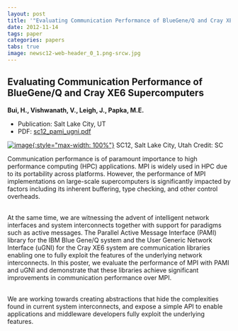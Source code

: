 ```yaml
---
layout: post
title: '"Evaluating Communication Performance of BlueGene/Q and Cray XE6 Supercomputers"'
date: 2012-11-14
tags: paper
categories: papers
tabs: true
image: newsc12-web-header_0_1.png-srcw.jpg
---
```


## Evaluating Communication Performance of BlueGene/Q and Cray XE6 Supercomputers
**Bui, H., Vishwanath, V., Leigh, J., Papka, M.E.**
- Publication: Salt Lake City, UT
- PDF: [sc12_pami_ugni.pdf](/documents/sc12_pami_ugni.pdf)


[![image](https://www.evl.uic.edu/output/originals/newsc12-web-header_0_1.png-srcw.jpg){:style="max-width: 100%"}](https://www.evl.uic.edu/output/originals/newsc12-web-header_0_1.png-srcw.jpg)
SC12, Salt Lake City, Utah
Credit: SC

Communication performance is of paramount importance to high performance computing (HPC) applications. MPI is widely used in HPC due to its portability across platforms. However, the performance of MPI implementations on large-scale supercomputers is significantly impacted by factors including its inherent buffering, type checking, and other control overheads.<br><br>

At the same time, we are witnessing the advent of intelligent network interfaces and system interconnects together with support for paradigms such as active messages. The Parallel Active Message Interface (PAMI) library for the IBM Blue Gene/Q system and the User Generic Network Interface (uGNI) for the Cray XE6 system are communication libraries enabling one to fully exploit the features of the underlying network interconnects. In this poster, we evaluate the performance of MPI with PAMI and uGNI and demonstrate that these libraries achieve significant improvements in communication performance over MPI.<br><br>

We are working towards creating abstractions that hide the complexities found in current system interconnects, and expose a simple API to enable applications and middleware developers fully exploit the underlying features.